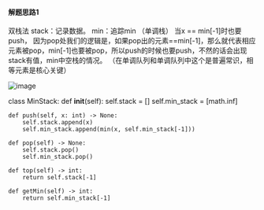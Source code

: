 
#### 解题思路1
双栈法
stack：记录数据。 min：追踪min （单调栈）
当x == min[-1]时也要push， 因为pop处我们的逻辑是，如果pop出的元素==min[-1]，那么就代表相应元素被pop，min[-1]也要被pop，所以push的时候也要push，不然的话会出现stack有值，min中空栈的情况。 （在单调队列和单调队列中这个是普遍常识，相等元素是核心关键）

![image](https://user-images.githubusercontent.com/42366181/117563277-51194580-b0d7-11eb-8f37-5c630a9cb01c.png)

class MinStack:
    def __init__(self):
        self.stack = []
        self.min_stack = [math.inf]

    def push(self, x: int) -> None:
        self.stack.append(x)
        self.min_stack.append(min(x, self.min_stack[-1]))

    def pop(self) -> None:
        self.stack.pop()
        self.min_stack.pop()

    def top(self) -> int:
        return self.stack[-1]

    def getMin(self) -> int:
        return self.min_stack[-1]
